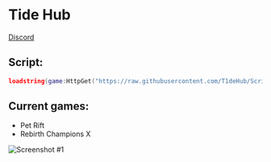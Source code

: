 # Tide Hub
[Discord](https://discord.gg/Nwncrcg8jp)
## Script:
```lua
loadstring(game:HttpGet("https://raw.githubusercontent.com/T1deHub/Scripts/main/Loader.lua"))()
```
## Current games:
- Pet Rift
- Rebirth Champions X

![Screenshot #1](https://i.imgur.com/eYFh5ip.png)
